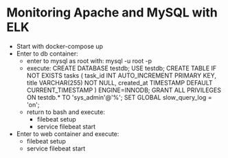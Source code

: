 # Monitoring Apache and MySQL with ELK

- Start with docker-compose up
- Enter to db container:
    - enter to mysql as root with: mysql -u root -p
    - execute:
        CREATE DATABASE testdb;
        USE testdb;
        CREATE TABLE IF NOT EXISTS tasks (
            task_id INT AUTO_INCREMENT PRIMARY KEY,
            title VARCHAR(255) NOT NULL,
            created_at TIMESTAMP DEFAULT CURRENT_TIMESTAMP
        )  ENGINE=INNODB;
        GRANT ALL PRIVILEGES ON testdb.* TO 'sys_admin'@'%';
        SET GLOBAL slow_query_log = 'on';
    - return to bash and execute:         
        - filebeat setup
        - service filebeat start
- Enter to web container and execute:
    - filebeat setup
    - service filebeat start